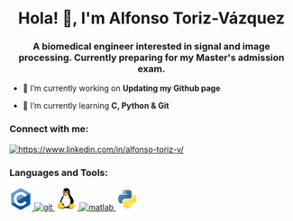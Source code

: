 <h1 align="center">Hola! 👋, I'm Alfonso Toriz-Vázquez</h1>
<h3 align="center">A biomedical engineer interested in signal and image processing. Currently preparing for my Master's admission exam.</h3>

- 🔭 I’m currently working on **Updating my Github page**

- 🌱 I’m currently learning **C, Python & Git**

<h3 align="left">Connect with me:</h3>
<p align="left">
<a href="https://www.linkedin.com/in/alfonso-toriz-v/" target="blank"><img align="center" img src="https://upload.wikimedia.org/wikipedia/commons/c/ca/LinkedIn_logo_initials.png" alt="https://www.linkedin.com/in/alfonso-toriz-v/" height="30" width="40" /></a>
</p>

<h3 align="left">Languages and Tools:</h3>
<p align="left"> <a href="https://www.cprogramming.com/" target="_blank"> <img src="https://raw.githubusercontent.com/devicons/devicon/master/icons/c/c-original.svg" alt="c" width="40" height="40"/> </a> <a href="https://git-scm.com/" target="_blank"> <img src="https://www.vectorlogo.zone/logos/git-scm/git-scm-icon.svg" alt="git" width="40" height="40"/> </a> <a href="https://www.linux.org/" target="_blank"> <img src="https://raw.githubusercontent.com/devicons/devicon/master/icons/linux/linux-original.svg" alt="linux" width="40" height="40"/> </a> <a href="https://www.mathworks.com/" target="_blank"> <img src="https://mathworks.github.io/assets/images/logo.png" alt="matlab" width="40" height="40"/> </a> <a href="https://www.python.org" target="_blank"> <img src="https://raw.githubusercontent.com/devicons/devicon/master/icons/python/python-original.svg" alt="python" width="40" height="40"/> </a> </p>
